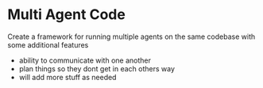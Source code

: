 # Multi Agent Code

Create a framework for running multiple agents on the same codebase with some additional features
 - ability to communicate with one another
 - plan things so they dont get in each others way
 -  will add more stuff as needed

